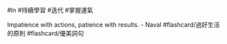 #ln #持續學習 #迭代 #掌握運氣 

Impatience with actions, patience with results. - Naval #flashcard/過好生活的原則 #flashcard/優美詞句 